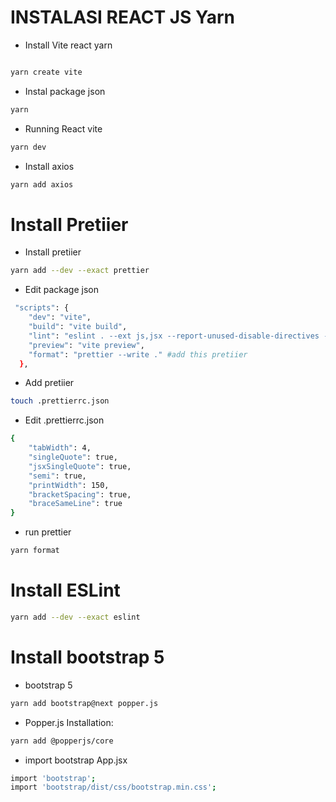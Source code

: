 # INSTALASI REACT JS Yarn

-   Install Vite react yarn

```bash

yarn create vite
```

-   Instal package json

```bash
yarn
```

-   Running React vite

```bash
yarn dev
```

-   Install axios

```bash
yarn add axios
```

# Install Pretiier

-   Install pretiier

```bash
yarn add --dev --exact prettier
```

-   Edit package json

```bash
 "scripts": {
    "dev": "vite",
    "build": "vite build",
    "lint": "eslint . --ext js,jsx --report-unused-disable-directives --max-warnings 0",
    "preview": "vite preview",
    "format": "prettier --write ." #add this pretiier
  },
```

-   Add pretiier

```bash
touch .prettierrc.json
```

-   Edit .prettierrc.json

```bash
{
    "tabWidth": 4,
    "singleQuote": true,
    "jsxSingleQuote": true,
    "semi": true,
    "printWidth": 150,
    "bracketSpacing": true,
    "braceSameLine": true
}
```

-   run prettier

```bash
yarn format
```

# Install ESLint

```bash
yarn add --dev --exact eslint
```

# Install bootstrap 5

-   bootstrap 5

```bash
yarn add bootstrap@next popper.js
```

-   Popper.js Installation:

```bash
yarn add @popperjs/core
```

-   import bootstrap App.jsx

```bash
import 'bootstrap';
import 'bootstrap/dist/css/bootstrap.min.css';
```
